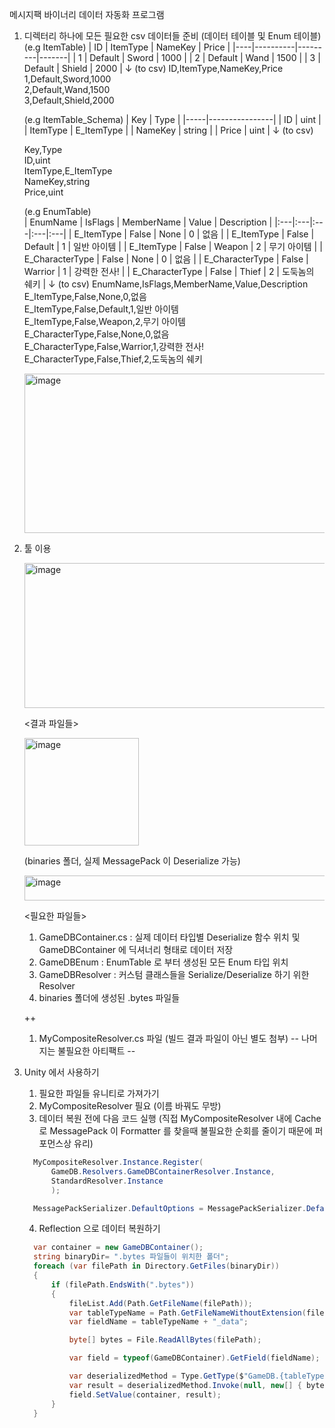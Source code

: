 메시지팩 바이너리 데이터 자동화 프로그램 

1. 디렉터리 하나에 모든 필요한 csv 데이터들 준비 (데이터 테이블 및 Enum 테이블)
    (e.g ItemTable)
    | ID | ItemType | NameKey | Price |
    |----|----------|---------|-------|
    | 1  | Default  | Sword   | 1000  |
    | 2  | Default  | Wand    | 1500  |
    | 3  | Default  | Shield  | 2000  |
              ↓ (to csv)
    ID,ItemType,NameKey,Price  
    1,Default,Sword,1000  
    2,Default,Wand,1500  
    3,Default,Shield,2000
    
    (e.g ItemTable_Schema)
    | Key | Type |
    |-----|----------------|
    | ID | uint |
    | ItemType | E_ItemType |
    | NameKey | string |
    | Price | uint |
              ↓ (to csv)
              
    Key,Type  
    ID,uint  
    ItemType,E_ItemType   
    NameKey,string  
    Price,uint
    
    (e.g EnumTable)      
    | EnumName | IsFlags | MemberName | Value | Description |
    |:---|:---|:---|:---|:---|
    | E_ItemType | False | None | 0 | 없음 |
    | E_ItemType | False | Default | 1 | 일반 아이템 |
    | E_ItemType | False | Weapon | 2 | 무기 아이템 |
    | E_CharacterType | False | None | 0 | 없음 |
    | E_CharacterType | False | Warrior | 1 | 강력한 전사! |
    | E_CharacterType | False | Thief | 2 | 도둑놈의 쉐키 |
               ↓ (to csv)
    EnumName,IsFlags,MemberName,Value,Description  
    E_ItemType,False,None,0,없음  
    E_ItemType,False,Default,1,일반 아이템  
    E_ItemType,False,Weapon,2,무기 아이템  
    E_CharacterType,False,None,0,없음  
    E_CharacterType,False,Warrior,1,강력한 전사!  
    E_CharacterType,False,Thief,2,도둑놈의 쉐키  


    <img width="652" height="255" alt="image" src="https://github.com/user-attachments/assets/62f23036-c08b-4ace-b5ad-b3b830048774" />

3. 툴 이용
 
     <img width="1849" height="232" alt="image" src="https://github.com/user-attachments/assets/520e3ef7-2ce8-4837-a7bc-8e226da175db" />

     <결과 파일들>
     
     <img width="183" height="172" alt="image" src="https://github.com/user-attachments/assets/a965390a-a0c7-443b-ae68-e674f829c6fa" />

      (binaries 폴더, 실제 MessagePack 이 Deserialize 가능)
      
     <img width="627" height="40" alt="image" src="https://github.com/user-attachments/assets/f7696a7b-ead9-4cb9-8a8f-83add1261e22" />

    <필요한 파일들>
    1. GameDBContainer.cs : 실제 데이터 타입별 Deserialize 함수 위치 및 GameDBContainer 에 딕셔너리 형태로 데이터 저장
    2. GameDBEnum : EnumTable 로 부터 생성된 모든 Enum 타입 위치 
    3. GameDBResolver : 커스텀 클래스들을 Serialize/Deserialize 하기 위한 Resolver
    4. binaries 폴더에 생성된 .bytes 파일들

    ++ 
    1. MyCompositeResolver.cs 파일 (빌드 결과 파일이 아닌 별도 첨부)
    -- 나머지는 불필요한 아티팩트 --
    
5. Unity 에서 사용하기 

    1. 필요한 파일들 유니티로 가져가기 
    2. MyCompositeResolver 필요 (이름 바꿔도 무방)
    3. 데이터 복원 전에 다음 코드 실행 
      (직접 MyCompositeResolver 내에 Cache 로 MessagePack 이 Formatter 를 찾을때 불필요한 순회를 줄이기 때문에 퍼포먼스상 유리)
      ```csharp
        MyCompositeResolver.Instance.Register(
            GameDB.Resolvers.GameDBContainerResolver.Instance,
            StandardResolver.Instance
            );

        MessagePackSerializer.DefaultOptions = MessagePackSerializer.DefaultOptions.WithResolver(MyCompositeResolver.Instance);
      ```
    4. Reflection 으로 데이터 복원하기 
      ```csharp
        var container = new GameDBContainer();
        string binaryDir= ".bytes 파일들이 위치한 폴더";
        foreach (var filePath in Directory.GetFiles(binaryDir))
        {
            if (filePath.EndsWith(".bytes"))
            {
                fileList.Add(Path.GetFileName(filePath));
                var tableTypeName = Path.GetFileNameWithoutExtension(filePath);
                var fieldName = tableTypeName + "_data";

                byte[] bytes = File.ReadAllBytes(filePath);

                var field = typeof(GameDBContainer).GetField(fieldName);

                var deserializedMethod = Type.GetType($"GameDB.{tableTypeName}").GetMethod("Deserialize", BindingFlags.Public | BindingFlags.Static);
                var result = deserializedMethod.Invoke(null, new[] { bytes });
                field.SetValue(container, result);
            }
        }
      ```
      
